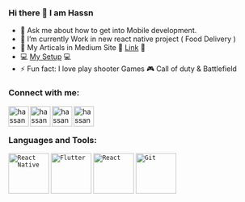### Hi there 👋 I am Hassn

- 💬 Ask me about how to get into Mobile development.
- 🌱 I’m currently Work in new react native project ( Food Delivery )
- 🔭 My Articals in Medium Site :link: [Link](https://medium.com/@hassanannajjar) :link: 
- :computer:  [My Setup](https://medium.com/@hassanannajjar/setup-your-device-as-a-web-developer-fa14632fde6d) :computer: 
- ⚡ Fun fact: I love play shooter Games :video_game: Call of duty & Battlefield

<!--
- 👯 I’m looking to collaborate on ...
- 🤔 I’m looking for help with ...
- 🌱 I’m currently learning AWS :dart: 
- 💬 Ask me about ...
- 📫 How to reach me: ...
- 😄 Pronouns: ...
[<img  alt="codeSTACKr.com" width="22px" src="https://raw.githubusercontent.com/iconic/open-iconic/master/svg/globe.svg" />](website)

-->
### Connect with me:
<div>
<a href='https://medium.com/@hassanannajjar'>
  <img align="left" alt="hassanannajjar | medium" width="40px" height='40px' src="https://cdn.jsdelivr.net/npm/simple-icons@v3/icons/medium.svg" />
</a>
<a href='https://twitter.com/hassanannajjar'>
<img align="left"  alt="hassanannajjar | Twitter" width="40px" height='40px' src="https://cdn.jsdelivr.net/npm/simple-icons@v3/icons/twitter.svg" />
</a>
<a href='https://www.linkedin.com/in/hassanannajjar/'>
 <img align="left"  alt="hassanannajjar | LinkedIn" width="40px" height='40px' src="https://cdn.jsdelivr.net/npm/simple-icons@v3/icons/linkedin.svg" />
</a>
<a href='https://www.hackerrank.com/hassanannajjar'>
 <img align="left" alt="hassanannajjar | hackerrank" width="40px" height='40px' src="https://cdn.jsdelivr.net/npm/simple-icons@v3/icons/hackerrank.svg" />
</a>
  </div>
  
<br/>
<br/>

### Languages and Tools:
<code><img  alt="React Native" width="80px" src="https://i.imgur.com/ad1Aunt.png" /></code>
<code><img  alt="Flutter" width="80px" src="https://i.imgur.com/Tg4ISss.png" /></code>
<code><img  alt="React" width="80px" src="https://i.imgur.com/FqGImWy.png" /></code>
<code><img  alt="Git" width="80px" src="https://i.imgur.com/OP1kFw7.png" /></code>
</br>
</br>
